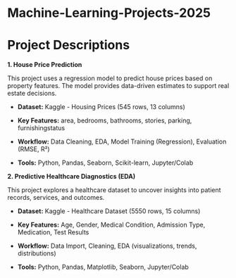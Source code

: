 # Machine-Learning-Projects-2025

# Project Descriptions

**1. House Price Prediction**

This project uses a regression model to predict house prices based on property features. The model provides data-driven estimates to support real estate decisions.

- **Dataset:** Kaggle - Housing Prices (545 rows, 13 columns)

- **Key Features:** area, bedrooms, bathrooms, stories, parking, furnishingstatus

- **Workflow:** Data Cleaning, EDA, Model Training (Regression), Evaluation (RMSE, R²)

- **Tools:** Python, Pandas, Seaborn, Scikit-learn, Jupyter/Colab

**2. Predictive Healthcare Diagnostics (EDA)**

This project explores a healthcare dataset to uncover insights into patient records, services, and outcomes.

- **Dataset:** Kaggle - Healthcare Dataset (5550 rows, 15 columns)

- **Key Features:** Age, Gender, Medical Condition, Admission Type, Medication, Test Results

- **Workflow:** Data Import, Cleaning, EDA (visualizations, trends, distributions)

- **Tools:** Python, Pandas, Matplotlib, Seaborn, Jupyter/Colab
